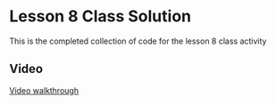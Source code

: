 # Lesson 8 Class Solution

This is the completed collection of code for the lesson 8 class activity

## Video

[Video walkthrough](https://youtu.be/52gurOGtaJM)
